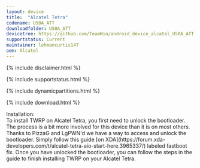 ```yaml
---
layout: device
title:  "Alcatel Tetra"
codename: U50A_ATT
downloadfolder: U50A_ATT
devicetree: https://github.com/TeamWin/android_device_alcatel_U50A_ATT
supportstatus: Current
maintainer: lehmancurtis147
oem: Alcatel
---
```


{% include disclaimer.html %}

{% include supportstatus.html %}

{% include dynamicpartitions.html %}

{% include download.html %}

<div class='page-heading'>Installation:</div>
To install TWRP on Alcatel Tetra, you first need to unlock the bootloader.
The process is a bit more involved for this device than it is on most others.
Thanks to PizzaG and LgPWN'd we have a way to access and unlock the bootloader.
Simply follow this guide [on XDA](https://forum.xda-developers.com/t/alcatel-tetra-aio-start-here.3965337/) labeled fastboot fix.
Once you have unlocked the bootloader, you can follow the steps in the guide to finish installing TWRP on your Alcatel Tetra.
